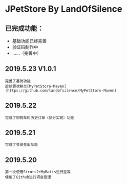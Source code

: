 JPetStore By LandOfSilence
======

已完成功能：
------
* 基础功能已经完善
* 验证码制作中
* ......（完善中）

2019.5.23 V1.0.1
------   
    完善了基础功能
    后续更改移至[MyPetStore-Maven](https://github.com/landofsilence/MyPetStore-Maven)
2019.5.22
------   
    完成了购物车和历史订单（部分实现）功能
2019.5.21
------   
    完成了登录登出功能
2019.5.20
------
    第一次使用Struts2+MyBatis进行重写
    使用了Github进行项目管理
    
